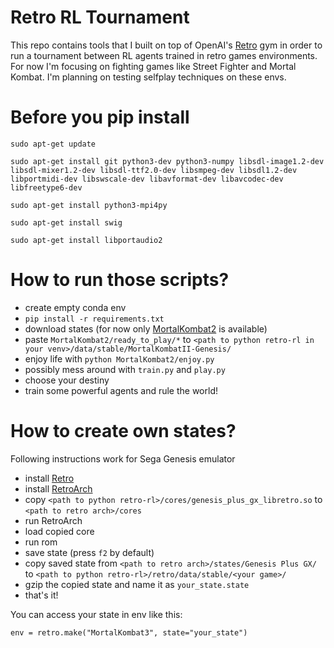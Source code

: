 # Retro RL Tournament
This repo contains tools that I built on top of OpenAI's [Retro](https://github.com/openai/retro)
gym in order to run a tournament between RL agents trained in retro games environments. For now
I'm focusing on fighting games like Street Fighter and Mortal Kombat. I'm planning on testing
selfplay techniques on these envs.

# Before you pip install
```
sudo apt-get update

sudo apt-get install git python3-dev python3-numpy libsdl-image1.2-dev libsdl-mixer1.2-dev libsdl-ttf2.0-dev libsmpeg-dev libsdl1.2-dev libportmidi-dev libswscale-dev libavformat-dev libavcodec-dev libfreetype6-dev 

sudo apt-get install python3-mpi4py

sudo apt-get install swig

sudo apt-get install libportaudio2
```


# How to run those scripts?
- create empty conda env
- `pip install -r requirements.txt`
- download states (for now only [MortalKombat2](https://drive.google.com/file/d/1unUllgKxj1VInR-WxDxxQHZnoHsg1uDr/view?usp=sharing) is available)
- paste `MortalKombat2/ready_to_play/*` to `<path to python retro-rl in your venv>/data/stable/MortalKombatII-Genesis/`
- enjoy life with `python MortalKombat2/enjoy.py`
- possibly mess around with `train.py` and `play.py`
- choose your destiny
- train some powerful agents and rule the world!


# How to create own states?
Following instructions work for Sega Genesis emulator
- install [Retro](https://github.com/openai/retro)
- install [RetroArch](https://www.retroarch.com/)
- copy `<path to python retro-rl>/cores/genesis_plus_gx_libretro.so` to `<path to retro arch>/cores`
- run RetroArch
- load copied core
- run rom
- save state (press `f2` by default)
- copy saved state from `<path to retro arch>/states/Genesis Plus GX/` to `<path to python retro-rl>/retro/data/stable/<your game>/`
- gzip the copied state and name it as `your_state.state`
- that's it!

You can access your state in env like this:
```
env = retro.make("MortalKombat3", state="your_state")
```